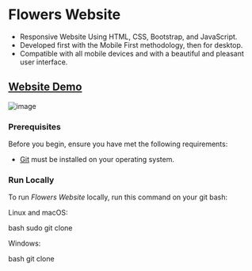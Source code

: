 # Flowers Website
- Responsive Website Using HTML, CSS, Bootstrap, and JavaScript.
- Developed first with the Mobile First methodology, then for desktop.
- Compatible with all mobile devices and with a beautiful and pleasant user interface.

## [Website Demo](.../)

![image](...)

### Prerequisites

Before you begin, ensure you have met the following requirements:

* [Git](https://git-scm.com/downloads "Download Git") must be installed on your operating system.

### Run Locally

To run *Flowers Website* locally, run this command on your git bash:

Linux and macOS:

bash
sudo git clone 


Windows:

bash
git clone 

